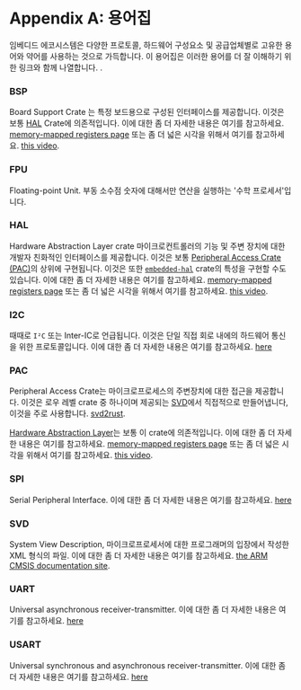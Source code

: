 # Appendix A: 용어집

임베디드 에코시스템은 다양한 프로토콜, 하드웨어 구성요소 및 공급업체별로 고유한 용어와 약어를 사용하는 것으로 가득합니다.
이 용어집은 이러한 용어를 더 잘 이해하기 위한 링크와 함께 나열합니다.
.

### BSP

Board Support Crate 는 특정 보드용으로 구성된 인터페이스를 제공합니다.
이것은 보통 [HAL](#hal) Crate에 의존적입니다.
이에 대한 좀 더 자세한 내용은 여기를 참고하세요. [memory-mapped registers page](../start/registers.md)
또는 좀 더 넓은 시각을 위해서 여기를 참고하세요. [this video](https://youtu.be/vLYit_HHPaY).

### FPU

Floating-point Unit. 부동 소수점 숫자에 대해서만 연산을 실행하는 '수학 프로세서'입니다.

### HAL

Hardware Abstraction Layer crate 마이크로컨트롤러의 기능 및 주변 장치에 대한 개발자 친화적인 인터페이스를 제공합니다.
이것은 보통 [Peripheral Access Crate (PAC)](#pac)의 상위에 구현됩니다.
이것은 또한 [`embedded-hal`](https://crates.io/crates/embedded-hal) crate의 특성을 구현할 수도 있습니다.
이에 대한 좀 더 자세한 내용은 여기를 참고하세요. [memory-mapped registers page](../start/registers.md)
또는 좀 더 넓은 시각을 위해서 여기를 참고하세요. [this video](https://youtu.be/vLYit_HHPaY).

### I2C

때때로 `I²C` 또는 Inter-IC로 언급됩니다. 이것은 단일 직접 회로 내에의 하드웨어 통신을 위한 프로토콜입니다.
이에 대한 좀 더 자세한 내용은 여기를 참고하세요. [here][i2c]

[i2c]: https://en.wikipedia.org/wiki/I2c

### PAC

Peripheral Access Crate는 마이크로프로세스의 주변장치에 대한 접근을 제공합니다. 이것은 로우 레벨 crate 중 하나이며 제공되는 [SVD](#svd)에서 직접적으로 만들어냅니다, 이것을 주로 사용합니다. [svd2rust](https://github.com/rust-embedded/svd2rust/).

[Hardware Abstraction Layer](#hal)는 보통 이 crate에 의존적입니다.
이에 대한 좀 더 자세한 내용은 여기를 참고하세요. [memory-mapped registers page](../start/registers.md)
또는 좀 더 넓은 시각을 위해서 여기를 참고하세요. [this video](https://youtu.be/vLYit_HHPaY).

### SPI

Serial Peripheral Interface. 이에 대한 좀 더 자세한 내용은 여기를 참고하세요. [here][spi]

[spi]: https://en.wikipedia.org/wiki/Serial_peripheral_interface

### SVD

System View Description, 마이크로프로세서에 대한 프로그래머의 입장에서 작성한 XML 형식의 파일.
이에 대한 좀 더 자세한 내용은 여기를 참고하세요.
[the ARM CMSIS documentation site](https://www.keil.com/pack/doc/CMSIS/SVD/html/index.html).

### UART

Universal asynchronous receiver-transmitter. 이에 대한 좀 더 자세한 내용은 여기를 참고하세요. [here][uart]

[uart]: https://en.wikipedia.org/wiki/Universal_asynchronous_receiver-transmitter

### USART

Universal synchronous and asynchronous receiver-transmitter. 이에 대한 좀 더 자세한 내용은 여기를 참고하세요. [here][usart]

[usart]: https://en.wikipedia.org/wiki/Universal_synchronous_and_asynchronous_receiver-transmitter
